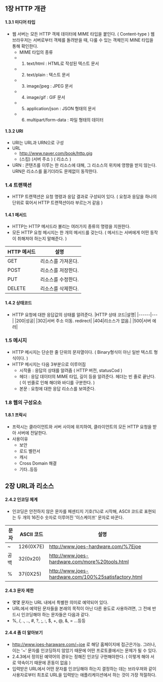 
## 1장 HTTP 개관

#### 1.3.1 미디어 타입 
 - 웹 서버는 모든 HTTP 객체 데이터에 MIME 타입을 붙인다. ( Content-type ) 웹 브라우저는 서버로부터 객체를 돌려받을 때, 다룰 수 있는 객체인지 MINE 타입을 통해 확인한다.
   -  MIME 타입의 종류 
     - 1. text/html : HTML로 작성된 텍스트 문서
     - 2. text/plain : 텍스트 문서
     - 3. image/jpeg : JPEG 문서
     - 4. image/gif : GIF 문서
     - 5. application/json : JSON 형태의 문서
     - 6. multipart/form-data : 파일 형태의 데이터

#### 1.3.2 URI
 - URI는 URL과 URN으로 구성
 - URL
   - http://www.naver.com/book/http.gig
   - (스킴) (서버 주소 )  ( 리소스 )
 - URN : 콘텐츠를 이루는 한 리소스에 대해, 그 리소스의 위치에 영향을 받지 않는다. URN은 리소스를 옮기더라도 문제없이 동작한다.
 
### 1.4 트랜잭션
 - HTTP 트랜잭션은 요청 명령과 응답 결과로 구성되어 있다. ( 요청과 응답을 하나의 단위로 묶어서 HTTP 트랜잭션이라 부르는거 같음 )
 
#### 1.4.1 메서드
 - HTTP는 HTTP 메서드라 불리는 여러가지 종류의 명령을 지원한다.
 - 모든 HTTP 요청 메시지는 한 개의 메서드를 갖는다. ( 메서드는 서버에게 어떤 동작이 취해져야 하는지 말해준다. )
 
 |HTTP 메서드|설명|
|------|---|
|GET| 리소스를 가져온다.|
|POST|리소스를 저장한다.|
|PUT|리소스를 수정한다.|
|DELETE|리소스를 삭제한다.|


#### 1.4.2 상태코드
 - HTTP 요청에 대한 응답값의 상태를 알려준다.
 |HTTP 상태 코드|설명|
|------|---|
|200|성공|
|302|서버 주소 이동. redirect|
|404|리소스가 없음.| 
|500|서버 에러|

### 1.5 메시지
 - HTTP 메시지는 단순한 줄 단위의 문자열이다. ( Binary형식이 아닌 일반 텍스트 형식이다. )
 - HTTP 메시지는 다음 3부분으로 이루어짐
    - 시작줄 : 응답의 상태를 알려줌 ( HTTP 버전, statusCod )
    - 헤더 :  응답 데이터의 MIME 타입, 길이 등을 알려준다.  헤더는 빈 줄로 끝난다. ( 이 빈줄로 인해 해더와 바디를 구분한다. )
    - 본문 : 요청에 대한 응답 리소스를 보여준다.
    
    
### 1.8 웹의 구성요소
 #### 1.8.1 프락시 
   - 프락시는 클라이언트와 서버 사이에 위치하여, 클라이언트의 모든 HTTP 요청을 받아 서버에 전달한다.
   - 사용이유
      - 보안
      - 로드 벨런서
      - 캐시
      - Cross Domain 해결
      - 기타..등등
      

## 2장 URL과 리소스

#### 2.4.2 인코딩 체계
 - 인코딩은 안전하지 않은 문자를 페센티지 기호(%)로 시작해, ASCII 코드로 표현되는 두 개의 16진수 숫자로 이루어진 '이스케이프' 문자로 바꾼다.
 
|문자|ASCII 코드|설명|
|------|---|---|
|~| 126(0X7E)| http://www.joes-hardware.com/%7Ejoe
|공백|32(0x20)|http://www.joes-hardware.com/more%20tools.html
|%|37(0X25)|http://www.joes-hardware.com/100%25satisfactory.html

#### 2.4.3 문자 제한
 - 몇몇 문자는 URL 내에서 특별한 의미로 예약되어 있다.
 - URL에서 예약된 문자들을 본래의 목적이 아닌 다른 용도로 사용하려면, 그 전에 반드시 인코딩해야 하는 문자들은 다음과 같다.
 - %, /, ., .., #, ?, ;, :, $, +, @, &, = ...등등
 
#### 2.4.4 좀 더 알아보기
 - http://www.joes-haraware.com/~joe 로 해당 홈페이지에 접근은가능. 그러나, 이는 '~' 문자를 인코딩하지 않았기 때문에 어떤 프로토콜에서는 문제가 될 수 있다.
 - 2.4.3에서 정의된 예약어의 경우는 정해진 인코딩 구현해야한다. ( 이렇게 해야 서로 약속이기 때문에 혼동이 없음 )
 - 입력받은 URL에서 어떤 문자를 인코딩해야 하는지 결정하는 데는 브라우져와 같이 사용자로부터 최초로 URL을 입력받는 애플리케이션에서 하는 것이 가장 적절하다.
 
 
 

